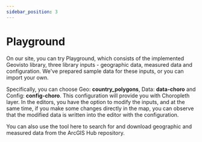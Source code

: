 ```yaml
---
sidebar_position: 3
---
```


# Playground

On our site, you can try Playground, which consists of the implemented Geovisto library, three library inputs - geographic data, measured data and configuration. We've prepared sample data for these inputs, or you can import your own.

Specifically, you can choose Geo: **country_polygons**, Data: **data-choro** and Config: **config-choro**. This configuration will provide you with Choropleth layer. In the editors, you have the option to modify the inputs, and at the same time, if you make some changes directly in the map, you can observe that the modified data is written into the editor with the configuration.

You can also use the tool here to search for and download geographic and measured data from the ArcGIS Hub repository.